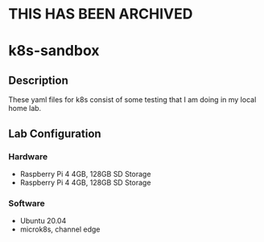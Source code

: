 # THIS HAS BEEN ARCHIVED

# k8s-sandbox

## Description

These yaml files for k8s consist of some testing that I am doing in my local home lab.  

## Lab Configuration

### Hardware

* Raspberry Pi 4 4GB, 128GB SD Storage
* Raspberry Pi 4 4GB, 128GB SD Storage

### Software

* Ubuntu 20.04
* microk8s, channel edge
